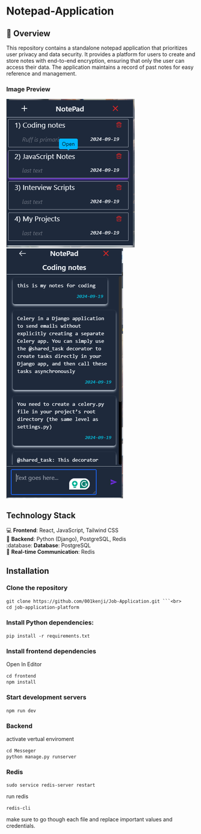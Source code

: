 
**Notepad-Application**
=============================

:briefcase: **Overview**
-----------

This repository contains a standalone notepad application that prioritizes user privacy and data security. It provides a platform for users to create and store notes with end-to-end encryption, ensuring that only the user can access their data. The application maintains a record of past notes for easy reference and management.

### Image Preview

![alt text](/images/note.png) ![alt text](</images/note 2.png>)


**Technology Stack**
--------------------

:computer: **Frontend**: React, JavaScript, Tailwind CSS<br>
:snake: **Backend**: Python (Django), PostgreSQL, Redis<br>
:database: **Database**: PostgreSQL<br>
:signal_strength: **Real-time Communication**: Redis<br>

**Installation**
---------------

### Clone the repository

``` 
git clone https://github.com/001kenji/Job-Application.git ```<br>
cd job-application-platform
```

### Install Python dependencies:

``` pip install -r requirements.txt ```

### Install frontend dependencies
Open In Editor
```
cd frontend
npm install
```

### Start development servers
```
npm run dev
```
### Backend
activate vertual enviroment 
```
cd Messeger
python manage.py runserver
```
### Redis
``` 
sudo service redis-server restart
```
run redis<br>
```
redis-cli 
```
make sure to go though each file and replace important values and credentials.

